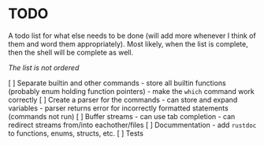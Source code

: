 # TODO
A todo list for what else needs to be done (will add more whenever I think of them and word them appropriately). Most likely, when the list is complete, then the shell will be complete as well.

*The list is not ordered*

[ ] Separate builtin and other commands
    - store all builtin functions (probably enum holding function pointers)
    - make the `which` command work correctly
[ ] Create a parser for the commands
    - can store and expand variables
    - parser returns error for incorrectly formatted statements (commands not run)
[ ] Buffer streams
    - can use tab completion
    - can redirect streams from/into eachother/files
[ ] Docummentation
    - add `rustdoc` to functions, enums, structs, etc.
[ ] Tests
